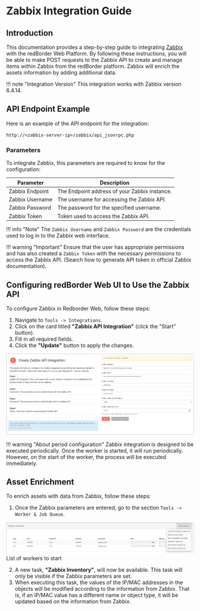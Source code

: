# Zabbix Integration Guide

## Introduction

This documentation provides a step-by-step guide to integrating [Zabbix](https://www.zabbix.com/manuals) with the redBorder Web Platform. By following these instructions, you will be able to make POST requests to the Zabbix API to create and manage items within Zabbix from the redBorder platform. Zabbix will enrich the assets information by adding additional data.

!!! note "Integration Version" 
    This integration works with Zabbix version 6.4.14.

## API Endpoint Example

Here is an example of the API endpoint for the integration:

    http://<zabbix-server-ip>/zabbix/api_jsonrpc.php

### Parameters

To integrate Zabbix, this parameters are required to know for the configuration:

| Parameter          | Description                                      |
| ------------------ | ------------------------------------------------ |
| Zabbix Endpoint    | The Endpoint address of your Zabbix instance.    |
| Zabbix Username    | The username for accessing the Zabbix API.       |
| Zabbix Password    | The password for the specified username.         |
| Zabbix Token       | Token used to access the Zabbix API.             |

!!! info "Note"
    The `Zabbix Username` and `Zabbix Password` are the credentials used to log in to the Zabbix web interface.

!!! warning "Important"
    Ensure that the user has appropriate permissions and has also created a `Zabbix Token` with the necessary permissions to access the Zabbix API. (Search how to generate API token in official Zabbix documentation).

## Configuring redBorder Web UI to Use the Zabbix API

To configure Zabbix in Redborder Web, follow these steps:

1. Navigate to `Tools -> Integrations`.
2. Click on the card titled **"Zabbix API Integration"** (click the "Start" button).
3. Fill in all required fields.
4. Click the **"Update"** button to apply the changes.

![Configuring redBorder Web UI to Use the Zabbix API](images/zabbix_step_1.png)

!!! warning "About period configuration"
    Zabbix integration is designed to be executed periodically. Once the worker is started, it will run periodically. However, on the start of the worker, the process will be executed immediately.

## Asset Enrichment

To enrich assets with data from Zabbix, follow these steps:

1. Once the Zabbix parameters are entered, go to the section `Tools -> Worker & Job Queue`.

![List of workers to start](images/workers_to_start.png)
List of workers to start

2. A new task, **"Zabbix Inventory"**, will now be available. This task will only be visible if the Zabbix parameters are set.
3. When executing this task, the values of the IP/MAC addresses in the objects will be modified according to the information from Zabbix. That is, if an IP/MAC value has a different name or object type, it will be updated based on the information from Zabbix.
